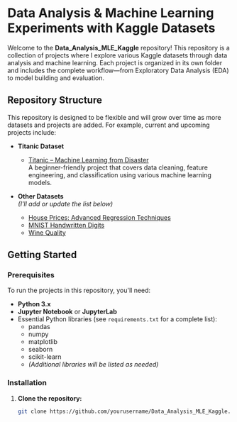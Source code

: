 # Data Analysis & Machine Learning Experiments with Kaggle Datasets

Welcome to the **Data_Analysis_MLE_Kaggle** repository! This repository is a collection of projects where I explore various Kaggle datasets through data analysis and machine learning. Each project is organized in its own folder and includes the complete workflow—from Exploratory Data Analysis (EDA) to model building and evaluation.

## Repository Structure

This repository is designed to be flexible and will grow over time as more datasets and projects are added. For example, current and upcoming projects include:

- **Titanic Dataset**  
  - [Titanic – Machine Learning from Disaster](https://www.kaggle.com/c/titanic)  
  A beginner-friendly project that covers data cleaning, feature engineering, and classification using various machine learning models.

- **Other Datasets**  
  *(I'll add or update the list below)*
  - [House Prices: Advanced Regression Techniques](https://www.kaggle.com/c/house-prices-advanced-regression-techniques)
  - [MNIST Handwritten Digits](https://www.kaggle.com/c/digit-recognizer)
  - [Wine Quality](https://www.kaggle.com/uciml/red-wine-quality-cortez-et-al-2009)

## Getting Started

### Prerequisites

To run the projects in this repository, you'll need:
- **Python 3.x**
- **Jupyter Notebook** or **JupyterLab**
- Essential Python libraries (see `requirements.txt` for a complete list):
  - pandas
  - numpy
  - matplotlib
  - seaborn
  - scikit-learn
  - *(Additional libraries will be listed as needed)*

### Installation

1. **Clone the repository:**
   ```bash
   git clone https://github.com/yourusername/Data_Analysis_MLE_Kaggle.git
